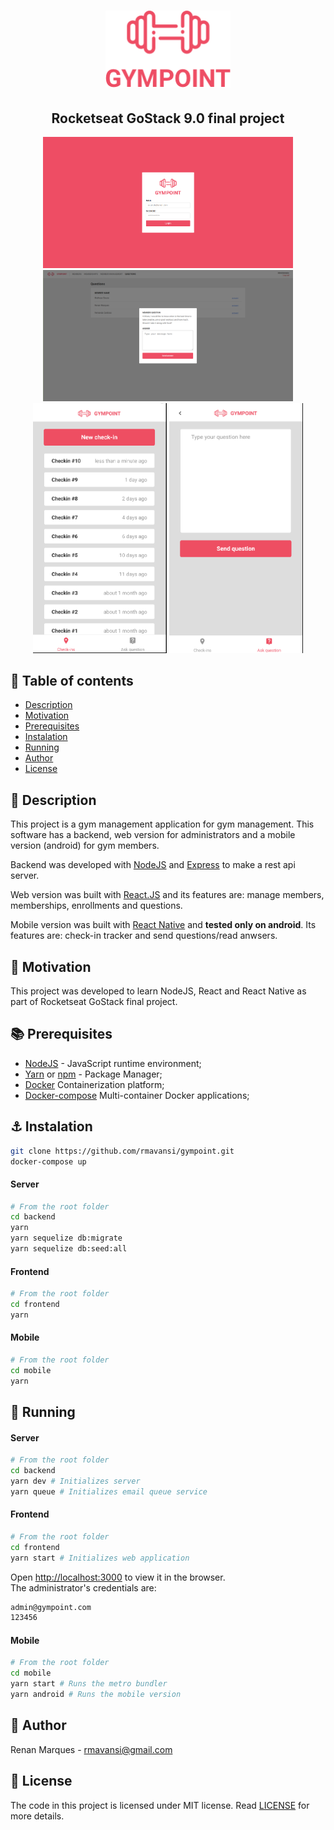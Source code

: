 
<h1 align="center">
  <img alt="Gympoint" title="Gympoint" src=".github/logo.png" width="200px" />
</h1>

<h2 align="center"> <strong> Rocketseat GoStack 9.0 final project</strong></h2>

<p align="center">
<img src=".github/signin.png" width="400px">
<img src=".github/questions.png" width="400px">

<img src=".github/checkins.png" height="400px">
<img src=".github/newQuestions.png" height="400px">

</p>

## :bookmark_tabs: Table of contents

* <a href="#description">Description</a>
* <a href="#motivation">Motivation</a>
* <a href="#prerequisites">Prerequisites</a>
* <a href="#instalation">Instalation</a>
* <a href="#running">Running</a>
* <a href="#author">Author</a>
* <a href="#license">License</a>

## :blue_book: Description <a name="description"></a>

This project is a gym management application for gym management. This software has a backend, web version for administrators and a mobile version (android) for gym members.

Backend was developed with [NodeJS](https://nodejs.org/en/) and [Express](https://expressjs.com) to make a rest api server.

Web version was built with [React.JS](https://reactjs.org/) and its features are: manage members, memberships, enrollments and questions.

Mobile version was built with [React Native](https://facebook.github.io/react-native/) and <strong>tested only on android</strong>. Its features are: check-in tracker and send questions/read anwsers.

## :rocket: Motivation <a name="motivation"></a>

This project was developed to learn NodeJS, React and React Native as part of Rocketseat GoStack final project.

## :books: Prerequisites <a name="prerequisites"></a>

* [NodeJS](https://nodejs.org/en/) - JavaScript runtime environment;
* [Yarn](https://yarnpkg.com/lang/en/) or [npm](https://www.npmjs.com/) - Package Manager;
* [Docker](https://www.docker.com/) Containerization platform;
* [Docker-compose](https://docs.docker.com/compose/) Multi-container Docker applications;

## :anchor: Instalation <a name="instalation"></a>

```bash
git clone https://github.com/rmavansi/gympoint.git
docker-compose up
```

#### Server

```bash
# From the root folder
cd backend
yarn
yarn sequelize db:migrate
yarn sequelize db:seed:all
```

#### Frontend

```bash
# From the root folder
cd frontend
yarn
```

#### Mobile

```bash
# From the root folder
cd mobile
yarn
```

## :running: Running <a name="running"></a>

#### Server

```bash
# From the root folder
cd backend
yarn dev # Initializes server
yarn queue # Initializes email queue service
```

#### Frontend

```bash
# From the root folder
cd frontend
yarn start # Initializes web application
```

Open [http://localhost:3000](http://localhost:3000) to view it in the browser.</br>
The administrator's credentials are:

```bash
admin@gympoint.com
123456
```

#### Mobile

```bash
# From the root folder
cd mobile
yarn start # Runs the metro bundler
yarn android # Runs the mobile version
```

## :man: Author <a name="author"></a>

Renan Marques - <rmavansi@gmail.com>

## :memo: License <a name="license"></a>

The code in this project is licensed under MIT license. Read [LICENSE](LICENSE) for more details.
